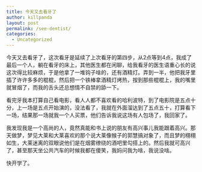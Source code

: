 ```yaml
---
title: 今天又去看牙了
author: killpanda
layout: post
permalink: /see-dentist/
categories:
  - Uncategorized
---
```


今天又去看牙了，这次看牙是延续了上次看牙的第四步，从2点等到4点，我成了最后一个人，躺在看牙的床上，其他医生都在闲聊，给我看牙的医生语重心长的说这次得比较麻烦，于是他拿了一堆钩子啥的，还有酒精灯。弄到一半，他把我牙里插了许许多多的棍棍，然后把一个铁棒拿酒精灯烤热，按到那些棍棍上，我的嘴里就冒烟了，而我的舌头还总想情不自禁的舔一下。

看完牙我本打算自己看电影，看人人都不喜欢看的哈利波特，到了电影院是五点十分，上一场是五点开始演的，没法看了，我就在外面溜达到了五点五十，打算看下一场，结果那一场就我一个人买票，他们告诉我说这场有人包场了，我回家了。

我发现我是一个高尚的人，竟然真能和书上说的朋友有高兴事儿我能跟着高兴。那天做梦，梦见大莱和大莱喜欢的那个说大莱像猴子的郭慧搞对象了，而且梦的栩栩如生，大莱迷离的双眼说他们是在烟雾缭绕的酒吧里勾搭上的。然后我就可高兴了，甚至那天坐公共汽车的时候我都在傻笑，我妈问我为啥，我说没啥。

快开学了。